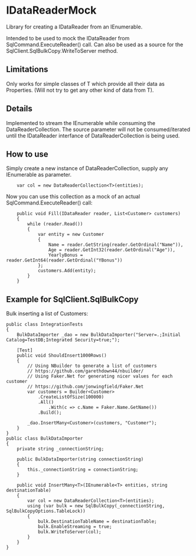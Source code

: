 # IDataReaderMock
Library for creating a IDataReader from an IEnumerable<T>.

Intended to be used to mock the IDataReader from SqlCommand.ExecuteReader() call.
Can also be used as a source for the SqlClient.SqlBulkCopy.WriteToServer method.

## Limitations
Only works for simple classes of T which provide all their data as Properties.
(Will not try to get any other kind of data from T).

## Details
Implemented to stream the IEnumerable while consuming the DataReaderCollection.
The source parameter will not be consumed/iterated until the IDataReader interfance of DataReaderCollection is being used.

## How to use
Simply create a new instance of DataReaderCollection<T>, supply any IEnumerable<T> as parameter.

        var col = new DataReaderCollection<T>(entities);

Now you can use this collection as a mock of an actual SqlCommand.ExecuteReader() call:

        public void Fill(IDataReader reader, List<Customer> customers)
        {
            while (reader.Read())
            {
                var entity = new Customer
                {
                    Name = reader.GetString(reader.GetOrdinal("Name")),
                    Age = reader.GetInt32(reader.GetOrdinal("Age")),
                    YearlyBonus = reader.GetInt64(reader.GetOrdinal("YBonus"))
                };
                customers.Add(entity);
            }
        }


## Example for SqlClient.SqlBulkCopy
Bulk inserting a list of Customers:

    public class IntegrationTests
    {
        BulkDataImporter _dao = new BulkDataImporter("Server=.;Initial Catalog=TestDB;Integrated Security=true;");

        [Test]
        public void ShouldInsert1000Rows()
        {
            // Using NBuilder to generate a list of customers
            // https://github.com/garethdown44/nbuilder/
            // Using Faker.Net for generating nicer values for each customer
            // https://github.com/jonwingfield/Faker.Net
            var customers = Builder<Customer>
                .CreateListOfSize(100000)
                .All()
                    .With(c => c.Name = Faker.Name.GetName())
                .Build();

            _dao.InsertMany<Customer>(customers, "Customer");
        }
    }
    public class BulkDataImporter
    {
        private string _connectionString;

        public BulkDataImporter(string connectionString)
        {
            this._connectionString = connectionString;
        }

        public void InsertMany<T>(IEnumerable<T> entities, string destinationTable)
        {
            var col = new DataReaderCollection<T>(entities);
            using (var bulk = new SqlBulkCopy(_connectionString, SqlBulkCopyOptions.TableLock))
            {
                bulk.DestinationTableName = destinationTable;
                bulk.EnableStreaming = true;
                bulk.WriteToServer(col);
            }
        }
    }
